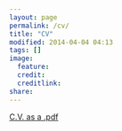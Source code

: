 ```yaml
---
layout: page
permalink: /cv/
title: "CV"
modified: 2014-04-04 04:13
tags: []
image:
  feature: 
  credit: 
  creditlink: 
share: 
---
```


[C.V. as a .pdf](https://dl.dropboxusercontent.com/u/5210789/2014-04-04%20Ryan%20Randall%20CV.pdf)  
